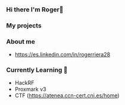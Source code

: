 ### Hi there I'm Roger👋

### My projects

### About me 
* https://es.linkedin.com/in/rogerriera28

### Currently Learning 🌱
* HackRF
* Proxmark v3
* CTF (https://atenea.ccn-cert.cni.es/home)

